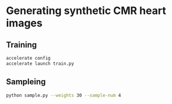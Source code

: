 # Generating synthetic CMR heart images

## Training
```sh
accelerate config
accelerate launch train.py
```

## Sampleing
```sh
python sample.py --weights 30 --sample-num 4
```
